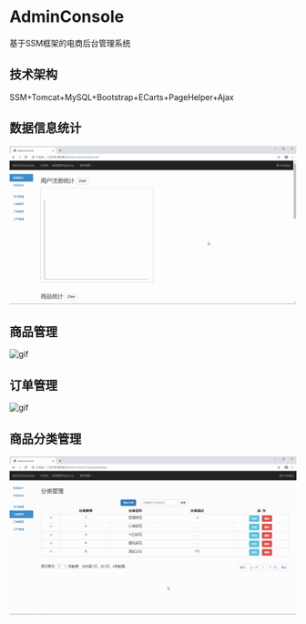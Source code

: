 # AdminConsole
基于SSM框架的电商后台管理系统

## 技术架构
SSM+Tomcat+MySQL+Bootstrap+ECarts+PageHelper+Ajax

## 数据信息统计
![gif](https://github.com/AtlantisChina/AdminConsole/blob/master/Example/DataCount.gif)

## 商品管理
![gif](https://github.com/AtlantisChina/AdminConsole/blob/master/Example/ProductManage.gif)

## 订单管理
![gif](https://github.com/AtlantisChina/AdminConsole/blob/master/Example/OrderManage.gif)

## 商品分类管理
![gif](https://github.com/AtlantisChina/AdminConsole/blob/master/Example/CategoryManage.gif)
